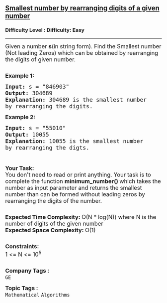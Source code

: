 <h2><a href="https://www.geeksforgeeks.org/problems/smallest-number-by-rearranging-digits-of-a-given-number0820/1?page=3&category=Mathematical&difficulty=Easy&status=unsolved&sortBy=submissions">Smallest number by rearranging digits of a given number</a></h2><h3>Difficulty Level : Difficulty: Easy</h3><hr><div class="problems_problem_content__Xm_eO"><p><span style="font-size:18px">Given a number <strong>s</strong>(in string form).&nbsp;Find the Smallest number (Not leading Zeros) which can be obtained by rearranging the digits of given number.</span><br>
&nbsp;</p>

<p><span style="font-size:18px"><strong>Example 1:</strong></span></p>

<pre><span style="font-size:18px"><strong>Input: </strong>s = "846903"
<strong>Output: </strong>304689
<strong>Explanation: </strong>304689 is the smallest number
by rearranging the digits.</span>
</pre>

<p><span style="font-size:18px"><strong>Example 2:</strong></span></p>

<pre><span style="font-size:18px"><strong>Input: </strong>s = "55010"
<strong>Output: </strong>10055
<strong>Explanation: </strong>10055 is the smallest number 
by rearranging the digts.</span>
</pre>

<p>&nbsp;</p>

<p><span style="font-size:18px"><strong>Your Task:</strong></span><br>
<span style="font-size:18px">You don't need to read or print anything. Your task is to complete the function&nbsp;<strong>minimum_number()&nbsp;</strong>which takes the number as input parameter and returns the smallest number than can be formed without leading zeros by rearranging the digits of the number.</span><br>
&nbsp;</p>

<p><span style="font-size:18px"><strong>Expected Time Complexity:&nbsp;</strong>O(N * log(N)) where N is the number of digits of the given number<br>
<strong>Expected Space Complexity:&nbsp;</strong>O(1)</span><br>
&nbsp;</p>

<p><span style="font-size:18px"><strong>Constraints:</strong><br>
1 &lt;= N &lt;= 10<sup>5</sup></span><br>
&nbsp;</p>
</div><p><span style=font-size:18px><strong>Company Tags : </strong><br><code>GE</code>&nbsp;<br><p><span style=font-size:18px><strong>Topic Tags : </strong><br><code>Mathematical</code>&nbsp;<code>Algorithms</code>&nbsp;